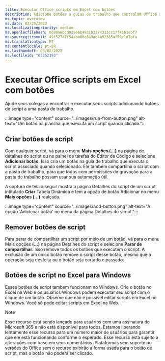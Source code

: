 ```yaml
---
title: Executar Office scripts em Excel com botões
description: Adicione botões a guias de trabalho que controlam Office scripts em Excel.
ms.topic: overview
ms.date: 02/25/2022
ms.localizationpriority: medium
ms.openlocfilehash: 0d88a6bcd928e6b4931b2374313cc17f4161ebf7
ms.sourcegitcommit: 49f527a7f54aba00e843ad4a92385af59c1d7bfa
ms.translationtype: MT
ms.contentlocale: pt-BR
ms.lasthandoff: 03/08/2022
ms.locfileid: "63352193"
---
```

# <a name="run-office-scripts-in-excel-with-buttons"></a>Executar Office scripts em Excel com botões

Ajude seus colegas a encontrar e executar seus scripts adicionando botões de script a uma pasta de trabalho.

:::image type="content" source="../images/run-from-button.png" alt-text="Um botão na planilha que executa um script quando clicado.":::

## <a name="create-script-buttons"></a>Criar botões de script

Com qualquer script, vá para o menu **Mais opções (...)** na página de detalhes do script ou no painel de tarefas do Editor de Código e selecione **Adicionar botão**. Isso cria um botão na guia de trabalho que executa o script associado quando selecionado. Ele também compartilha o script com a pasta de trabalho, para que todos com permissões de gravação para a pasta de trabalho possam usar sua automação útil.

A captura de tela a seguir mostra a página Detalhes do script de um script intitulado **Criar** Tabela Dinâmica e  tem a opção de botão Adicionar no menu **Mais opções (...)** realçada.

:::image type="content" source="../images/add-button.png" alt-text="A opção 'Adicionar botão' no menu da página Detalhes do script.":::

## <a name="remove-script-buttons"></a>Remover botões de script

Para parar de compartilhar um script por meio de um botão, vá para o menu Mais opções **(...)** na página Detalhes do script e selecione **Parar de compartilhar**. Isso remove todos os botões que executem o script. A exclusão de um único botão remove o script desse botão, mesmo que a operação seja desfeita ou o botão seja cortado e passado.

## <a name="script-buttons-on-excel-for-windows"></a>Botões de script no Excel para Windows

Esses botões de script também funcionam no Windows. Crie o botão no Excel na Web e os usuários Windows podem executar seu script com o clique de um botão. Observe que não é possível editar scripts em Excel no Windows. Você só pode editar scripts em Excel na Web.

> [!NOTE]
> Esse recurso está sendo lançado para usuários com uma assinatura do Microsoft 365 e não está disponível para todos. Estamos liberando lentamente esse recurso para um número maior de usuários para garantir que ele está funcionando conforme o esperado. Esse recurso está sujeito a alterações com base em seus comentários. Plataformas sem suporte ou versões do Office sem o recurso exibirão a forma usada para o botão de script, mas o botão não poderá ser clicado.
